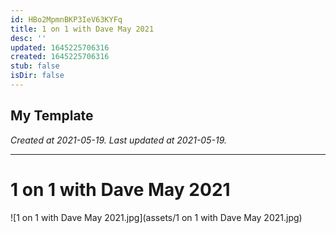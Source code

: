 ```yaml
---
id: HBo2MpmnBKP3IeV63KYFq
title: 1 on 1 with Dave May 2021
desc: ''
updated: 1645225706316
created: 1645225706316
stub: false
isDir: false
---
```

My Template
---

_Created at 2021-05-19._
_Last updated at 2021-05-19._




---

# 1 on 1 with Dave May 2021


![1 on 1 with Dave May 2021.jpg](assets/1 on 1 with Dave May 2021.jpg)


